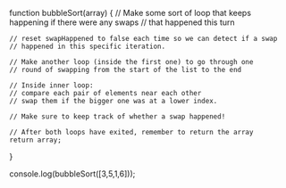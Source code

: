 function bubbleSort(array) {
    // Make some sort of loop that keeps happening if there were any swaps
    // that happened this turn

    // reset swapHappened to false each time so we can detect if a swap
    // happened in this specific iteration.

    // Make another loop (inside the first one) to go through one 
    // round of swapping from the start of the list to the end
    
    // Inside inner loop:
    // compare each pair of elements near each other
    // swap them if the bigger one was at a lower index.

    // Make sure to keep track of whether a swap happened!

    // After both loops have exited, remember to return the array
    return array;
}

console.log(bubbleSort([3,5,1,6]));
